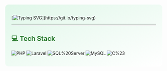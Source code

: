 <div style="background: linear-gradient(to bottom right, #e0f7e9, #ffffff); padding: 20px; border-radius: 10px;">

[![Typing SVG](https://readme-typing-svg.demolab.com?font=Fira+Code&pause=1000&color=F75C00&width=435&lines=Hello%2C+I'm+Thin+Dev!+;Welcome+to+my+profile!)](https://git.io/typing-svg)

---

## <span style="color: #2e7d32;">💻 Tech Stack</span>
![PHP](https://img.shields.io/badge/PHP-777BB4?style=for-the-badge&logo=php&logoColor=white)
![Laravel](https://img.shields.io/badge/Laravel-FF2D20?style=for-the-badge&logo=laravel&logoColor=white)
![SQL%20Server](https://img.shields.io/badge/SQL%20Server-CC2927?style=for-the-badge&logo=microsoftsqlserver&logoColor=white)
![MySQL](https://img.shields.io/badge/MySQL-4479A1?style=for-the-badge&logo=mysql&logoColor=white)
![C%23](https://img.shields.io/badge/C%23-239120?style=for-the-badge&logo=c-sharp&logoColor=white)

</div>
